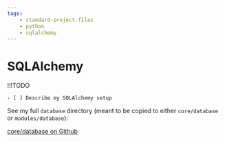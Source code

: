 ```yaml
---
tags:
    - standard-project-files
    - python
    - sqlalchemy
---
```


# SQLAlchemy

!!!TODO

    - [ ] Describe my SQLAlchemy setup

See my full `database` directory (meant to be copied to either `core/database` or `modules/database`):

[core/database on Github](https://github.com/redjax/redkb/tree/main/src/example_app/core/database)
